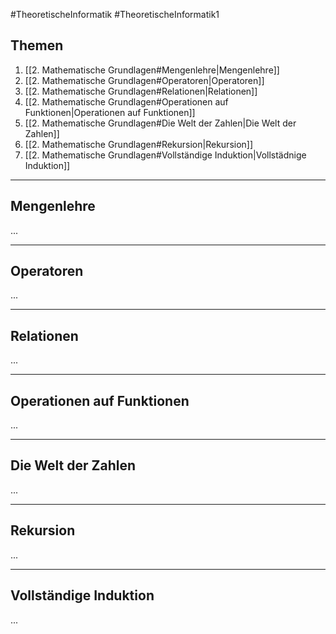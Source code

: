 #TheoretischeInformatik #TheoretischeInformatik1 

## Themen
1. [[2. Mathematische Grundlagen#Mengenlehre|Mengenlehre]]
2. [[2. Mathematische Grundlagen#Operatoren|Operatoren]]
3. [[2. Mathematische Grundlagen#Relationen|Relationen]]
4. [[2. Mathematische Grundlagen#Operationen auf Funktionen|Operationen auf Funktionen]]
5. [[2. Mathematische Grundlagen#Die Welt der Zahlen|Die Welt der Zahlen]]
6. [[2. Mathematische Grundlagen#Rekursion|Rekursion]]
7. [[2. Mathematische Grundlagen#Vollständige Induktion|Vollstädnige Induktion]]

---

## Mengenlehre

...

---

## Operatoren

...

---

## Relationen

...

---

## Operationen auf Funktionen

...

---

## Die Welt der Zahlen

...

---

## Rekursion

...

---

## Vollständige Induktion

...


